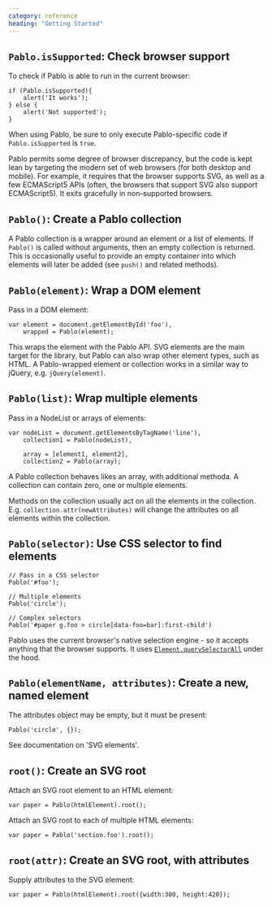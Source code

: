 ```yaml
---
category: reference
heading: "Getting Started"
---
```

   
`Pablo.isSupported`: Check browser support
------------------------------------------

To check if Pablo is able to run in the current browser:

	if (Pablo.isSupported){
        alert('It works');
    } else {
        alert('Not supported');
    }

When using Pablo, be sure to only execute Pablo-specific code if `Pablo.isSupported` is `true`.

Pablo permits some degree of browser discrepancy, but the code is kept lean by targeting the modern set of web browsers (for both desktop and mobile). For example, it requires that the browser supports SVG, as well as a few ECMAScript5 APIs (often, the browsers that support SVG also support ECMAScript5). It exits gracefully in non-supported browsers.


`Pablo()`: Create a Pablo collection
------------------------------------

A Pablo collection is a wrapper around an element or a list of elements. If `Pablo()` is called without arguments, then an empty collection is returned. This is occasionally useful to provide an empty container into which elements will later be added (see `push()` and related methods).


`Pablo(element)`: Wrap a DOM element
------------------------------------

Pass in a DOM element:

	var element = document.getElementById('foo'),
		wrapped = Pablo(element);

This wraps the element with the Pablo API. SVG elements are the main target for the library, but Pablo can also wrap other element types, such as HTML. A Pablo-wrapped element or collection works in a similar way to jQuery, e.g. `jQuery(element)`.


`Pablo(list)`: Wrap multiple elements
-------------------------------------

Pass in a NodeList or arrays of elements:

	var nodeList = document.getElementsByTagName('line'),
		collection1 = Pablo(nodeList),

		array = [element1, element2],
		collection2 = Pablo(array);

A Pablo collection behaves likes an array, with additional methoda. A collection can contain zero, one or multiple elements.

Methods on the collection usually act on all the elements in the collection. E.g. `collection.attr(newAttributes)` will change the attributes on all elements within the collection.


`Pablo(selector)`: Use CSS selector to find elements
----------------------------------------------------

	// Pass in a CSS selector
	Pablo('#foo');

	// Multiple elements
	Pablo('circle');

	// Complex selectors
	Pablo('#paper g.foo > circle[data-foo=bar]:first-child')

Pablo uses the current browser's native selection engine - so it accepts anything that the browser supports. It uses [`Element.querySelectorAll`][#qsa] under the hood.

[#qsa]: https://developer.mozilla.org/en-US/docs/DOM/Element.querySelectorAll


`Pablo(elementName, attributes)`: Create a new, named element
-------------------------------------------------------------

The attributes object may be empty, but it must be present:

	Pablo('circle', {});

See documentation on 'SVG elements'.


`root()`: Create an SVG root
----------------------------

Attach an SVG root element to an HTML element:

    var paper = Pablo(htmlElement).root();


Attach an SVG root to each of multiple HTML elements:

    var paper = Pablo('section.foo').root();


`root(attr)`: Create an SVG root, with attributes
--------------------------------------------------

Supply attributes to the SVG element:
	
	var paper = Pablo(htmlElement).root({width:300, height:420});
